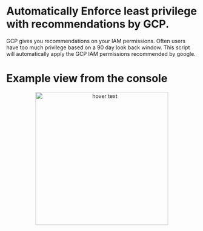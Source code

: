 # Automatically Enforce least privilege with recommendations by GCP.  


GCP gives you recommendations on your IAM permissions.  Often users have too much privilege based on a 90 day look back window. This script will automatically apply the GCP IAM permissions recommended by google.  

# Example view from the console

<p align="center">
  <img src="https://cloud.google.com/iam/img/recommender-replace.png" width="350" title="hover text">
</p>


